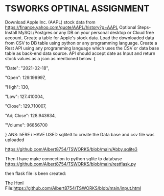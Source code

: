 # TSWORKS OPTINAL ASSIGNMENT
Download Apple Inc. (AAPL) stock data from https://finance.yahoo.com/quote/AAPL/history?p=AAPL
Optional Steps-
Install MySQL/Postgres or any DB on your personal desktop or Cloud free account.
Create a table for Apple's stock data.
Load the downloaded data from CSV to DB table using python or any programming language.
Create a Rest API using any programming language which uses the CSV or data base table as back-end data source.
API should accept date as Input and return stock values as a json as mentioned below.
{

"Date": "2021-02-18",

"Open": 129.199997,

"High": 130,

"Low": 127.410004,

"Close": 129.710007,

"Adj Close": 128.943634,

"Volume": 96856700

}
ANS:
hERE i HAVE USED sqlite3 to create the Data base and csv file was uploaded

https://github.com/Albert8754/TSWORKS/blob/main/Abby.sqlite3

Then I have make connection to python  sqlite to database
https://github.com/Albert8754/TSWORKS/blob/main/restflask.py

then flask file is been created:

The Html File:https://github.com/Albert8754/TSWORKS/blob/main/input.html
